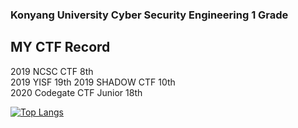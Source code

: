 ### Konyang University Cyber Security Engineering 1 Grade  

## MY CTF Record  
2019 NCSC CTF 8th   
2019 YISF 19th 
2019 SHADOW CTF 10th  
2020 Codegate CTF Junior 18th    

[![Top Langs](https://github-readme-stats.vercel.app/api/top-langs/?username=jihyungeun&layout=compact)](https://github.com/jihyungeun/github-readme-stats)
